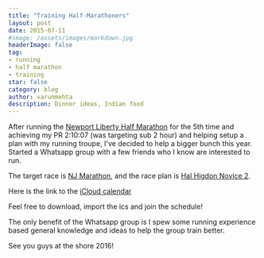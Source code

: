 ```yaml
---
title: "Training Half-Marathoners"
layout: post
date: 2015-07-11
#image: /assets/images/markdown.jpg
headerImage: false
tag:
- running
- half marathon
- training
star: false
category: blog
author: varunmehta
description: Dinner ideas, Indian food
---
```


After running the [Newport Liberty Half Marathon](http://www.newporthalfmarathon.com/) for the 5th time and achieving my PR 2:10:07 (was targeting sub 2 hour) and helping setup a plan with my running troupe, I've decided to help a bigger bunch this year. Started a Whatsapp group with a few friends who I know are interested to run.

The target race is [NJ Marathon](http://www.thenewjerseymarathon.com/), and the race plan is [Hal Higdon Novice 2](http://www.halhigdon.com/training/51312/Half-Marathon-Novice-2-Training-Program).

Here is the link to the [iCloud calendar](webcal://p01-calendars.icloud.com/published/2/fu-t5G7dbn4SZSMVR37o2GbYQgDQ7b6wJBdqP3tIorzT4OMKqF1DiJf9on6oETcBaNbPY9QaUQl0j82-i0ZEP-5x-LVQ5EEGoA3qDuSzkfo)

Feel free to download, import the ics and join the schedule!

The only benefit of the Whatsapp group is I spew some running experience based general knowledge and ideas to help the group train better.

See you guys at the shore 2016!